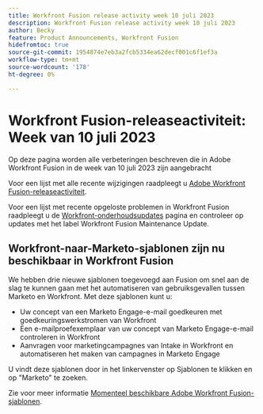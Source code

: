 ```yaml
---
title: Workfront Fusion release activity week 10 juli 2023
description: Workfront Fusion release activity week 10 juli 2023
author: Becky
feature: Product Announcements, Workfront Fusion
hidefromtoc: true
source-git-commit: 1954874e7eb3a2fcb5334ea62decf001c6f1ef3a
workflow-type: tm+mt
source-wordcount: '178'
ht-degree: 0%

---
```


# Workfront Fusion-releaseactiviteit: Week van 10 juli 2023

Op deze pagina worden alle verbeteringen beschreven die in Adobe Workfront Fusion in de week van 10 juli 2023 zijn aangebracht

Voor een lijst met alle recente wijzigingen raadpleegt u [Adobe Workfront Fusion-releaseactiviteit](../../../product-announcements/product-releases/fusion-release-activity/fusion-release-activity.md).

Voor een lijst met recente opgeloste problemen in Workfront Fusion raadpleegt u de [Workfront-onderhoudsupdates](https://experienceleague.adobe.com/docs/workfront-known-issues/releases/current-updates.html) pagina en controleer op updates met het label Workfront Fusion Maintenance Update.

## Workfront-naar-Marketo-sjablonen zijn nu beschikbaar in Workfront Fusion

We hebben drie nieuwe sjablonen toegevoegd aan Fusion om snel aan de slag te kunnen gaan met het automatiseren van gebruiksgevallen tussen Marketo en Workfront. Met deze sjablonen kunt u:

* Uw concept van een Marketo Engage-e-mail goedkeuren met goedkeuringswerkstromen van Workfront
* Een e-mailproefexemplaar van uw concept van Marketo Engage-e-mail controleren in Workfront
* Aanvragen voor marketingcampagnes van Intake in Workfront en automatiseren het maken van campagnes in Marketo Engage

U vindt deze sjablonen door in het linkervenster op Sjablonen te klikken en op &quot;Marketo&quot; te zoeken.

Zie voor meer informatie [Momenteel beschikbare Adobe Workfront Fusion-sjablonen](/help/quicksilver/workfront-fusion/scenarios/templates/currently-available-fusion-templates.md#workfront-marketo-templates).



